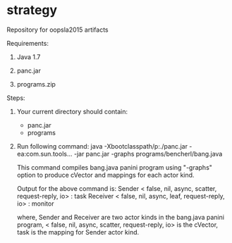 # strategy
Repository for oopsla2015 artifacts

Requirements:

1) Java 1.7

2) panc.jar

3) programs.zip

Steps:

1) Your current directory should contain:
	- panc.jar
	- programs

2) Run following command:
	java -Xbootclasspath/p:./panc.jar -ea:com.sun.tools... -jar panc.jar -graphs programs/bencherl/bang.java
	
	This command compiles bang.java panini program using "-graphs" option 
	to produce cVector and mappings for each actor kind.

	Output for the above command is:
	Sender < false, nil, async, scatter, request-reply, io> : task
	Receiver < false, nil, async, leaf, request-reply, io> : monitor

	where, Sender and Receiver are two actor kinds in the bang.java panini program,
	< false, nil, async, scatter, request-reply, io> is the cVector,
	task is the mapping for Sender actor kind. 
